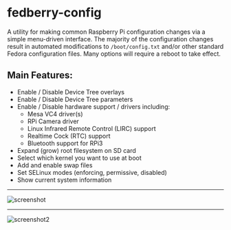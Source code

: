 # fedberry-config
A utility for making common Raspberry Pi configuration changes via a simple menu-driven interface. The majority of the configuration changes result in automated modifications to `/boot/config.txt` and/or other standard Fedora configuration files. Many options will require a reboot to take effect.

## Main Features:
* Enable / Disable Device Tree overlays
* Enable / Disable Device Tree parameters
* Enable / Disable hardware support / drivers including:
  * Mesa VC4 driver(s)
  * RPi Camera driver
  * Linux Infrared Remote Control (LIRC) support
  * Realtime Cock (RTC) support
  * Bluetooth support for RPi3
* Expand (grow) root filesystem on SD card
* Select which kernel you want to use at boot 
* Add and enable swap files
* Set SELinux modes (enforcing, permissive, disabled)
* Show current system information

---

![screenshot](https://cloud.githubusercontent.com/assets/16171842/19257047/0ffa8e1e-8f9f-11e6-9cc8-cd3c1a84b03c.png)

---
![screenshot2](https://cloud.githubusercontent.com/assets/16171842/20204883/9619a98a-a80e-11e6-82bc-a5400a4defb0.png)
